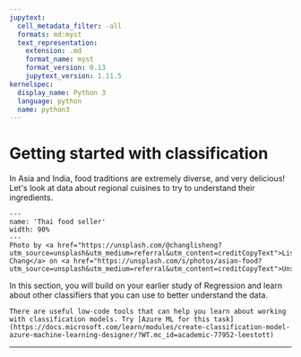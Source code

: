 ```yaml
---
jupytext:
  cell_metadata_filter: -all
  formats: md:myst
  text_representation:
    extension: .md
    format_name: myst
    format_version: 0.13
    jupytext_version: 1.11.5
kernelspec:
  display_name: Python 3
  language: python
  name: python3
---
```


# Getting started with classification

In Asia and India, food traditions are extremely diverse, and very delicious! Let's look at data about regional cuisines to try to understand their ingredients.

```{figure} ../../../images/ml-fundamentals/ml-classification/thai-food.jpg
---
name: 'Thai food seller'
width: 90%
---
Photo by <a href="https://unsplash.com/@changlisheng?utm_source=unsplash&utm_medium=referral&utm_content=creditCopyText">Lisheng Chang</a> on <a href="https://unsplash.com/s/photos/asian-food?utm_source=unsplash&utm_medium=referral&utm_content=creditCopyText">Unsplash</a>
```

In this section, you will build on your earlier study of Regression and learn about other classifiers that you can use to better understand the data.

```{seealso}
There are useful low-code tools that can help you learn about working with classification models. Try [Azure ML for this task](https://docs.microsoft.com/learn/modules/create-classification-model-azure-machine-learning-designer/?WT.mc_id=academic-77952-leestott)
```

---

```{tableofcontents}
```
